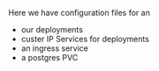 Here we have configuration files for an 
- our deployments
- custer IP Services for deployments
- an ingress service
- a postgres PVC 

